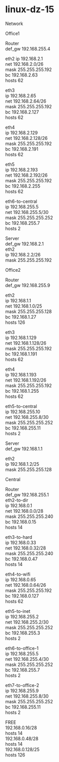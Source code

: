 # linux-dz-15
Network

Office1  

Router  
def_gw 192.168.255.4  

eth2 
ip 192.168.2.1  
net 192.168.2.0/26  
mask 255.255.255.192  
bc 192.168.2.63  
hosts 62  

eth3  
ip 192.168.2.65  
net 192.168.2.64/26  
mask 255.255.255.192  
bc 192.168.2.127  
hosts 62  

eth4  
ip 192.168.2.129  
net 192.168.2.128/26  
mask 255.255.255.192  
bc 192.168.2.191  
hosts 62  

eth5  
ip 192.168.2.193  
net 192.168.2.192/26  
mask 255.255.255.192  
bc 192.168.2.255  
hosts 62  
  
eth6-to-central  
ip 192.168.255.5  
net 192.168.255.5/30  
mask 255.255.255.252  
bc 192.168.255.7  
hosts 2  
  
Server  
def_gw 192.168.2.1  
eth2  
ip 192.168.2.2/26  
mask 255.255.255.192  


Office2  
  
Router  
def_gw 192.168.255.9  
  
eth2  
ip 192.168.1.1  
net 192.168.1.0/25  
mask 255.255.255.128  
bc 192.168.1.27  
hosts 126  
  
eth3  
ip 192.168.1.129  
net 192.168.1.128/26  
mask 255.255.255.192  
bc 192.168.1.191  
hosts 62  
  
eth4  
ip 192.168.1.193  
net 192.168.1.192/26  
mask 255.255.255.192  
bc 192.168.1.255  
hosts 62  
  
eth5-to-central  
ip 192.168.255.10  
net 192.168.255.8/30  
mask 255.255.255.252  
bc 192.168.255.11  
hosts 2  
  
Server  
def_gw 192.168.1.1  
  
eth2  
ip 192.168.1.2/25  
mask 255.255.255.128  
  
Central  
  
Router  
def_gw 192.168.255.1  
eth2-to-dir  
ip 192.168.0.1  
net 192.168.0.0/28  
mask 255.255.255.240  
bc 192.168.0.15  
hosts 14  
  
eth3-to-hard  
ip 192.168.0.33  
net 192.168.0.32/28  
mask 255.255.255.240  
bc 192.168.0.47  
hosts 14  
  
eth4-to-wifi  
ip 192.168.0.65  
net 192.168.0.64/26  
mask 255.255.255.192  
bc 192.168.0.127  
hosts 62  
  
eth5-to-inet  
ip 192.168.255.2  
net 192.168.255.2/30  
mask 255.255.255.252  
bc 192.168.255.3  
hosts 2  
  
eth6-to-office-1  
ip 192.168.255.5  
net 192.168.255.4/30  
mask 255.255.255.252  
bc 192.168.255.7  
hosts 2  
  
eth7-to-office-2  
ip 192.168.255.9  
net 192.168.255.8/30  
mask 255.255.255.252  
bc 192.168.255.11  
hosts 2  


FREE  
192.168.0.16/28  
hosts 14  
192.168.0.48/28  
hosts 14  
192.168.0.128/25  
hosts 126  

